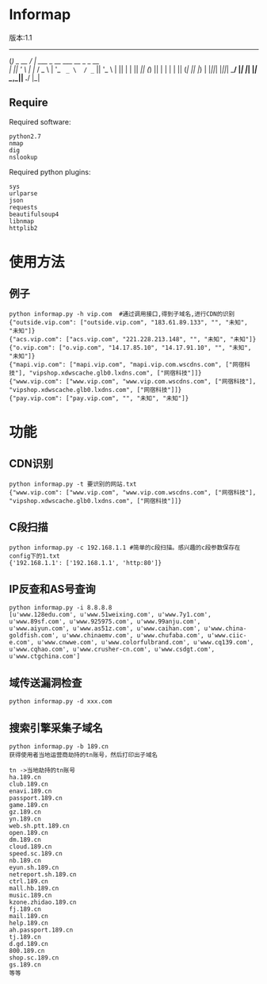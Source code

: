Informap
===================================  
版本:1.1
 _          __                                 
(_) _ __   / _|  ___   _ __ ___    __ _  _ __  
| || '_ \ | |_  / _ \ | '_ ` _ \  / _` || '_ \ 
| || | | ||  _|| (_) || | | | | || (_| || |_) |
|_||_| |_||_|   \___/ |_| |_| |_| \__,_|| .__/ 
                                          |_|    

Require
----------------------------------- 
Required software:
```
python2.7
nmap
dig
nslookup
```

Required python plugins:
```
sys
urlparse
json
requests
beautifulsoup4
libnmap
httplib2
```

使用方法
===================================  
例子 
----------------------------------- 
```
python informap.py -h vip.com  #通过调用接口,得到子域名,进行CDN的识别 
{"outside.vip.com": ["outside.vip.com", "183.61.89.133", "", "未知", "未知"]}
{"acs.vip.com": ["acs.vip.com", "221.228.213.148", "", "未知", "未知"]}
{"o.vip.com": ["o.vip.com", "14.17.85.10", "14.17.91.10", "", "未知", "未知"]}
{"mapi.vip.com": ["mapi.vip.com", "mapi.vip.com.wscdns.com", ["网宿科技"], "vipshop.xdwscache.glb0.lxdns.com", ["网宿科技"]]}
{"www.vip.com": ["www.vip.com", "www.vip.com.wscdns.com", ["网宿科技"], "vipshop.xdwscache.glb0.lxdns.com", ["网宿科技"]]}
{"pay.vip.com": ["pay.vip.com", "", "未知", "未知"]}
```
功能
===================================
CDN识别    
----------------------------------- 
```
python informap.py -t 要识别的网站.txt 
{"www.vip.com": ["www.vip.com", "www.vip.com.wscdns.com", ["网宿科技"], "vipshop.xdwscache.glb0.lxdns.com", ["网宿科技"]]}
```
C段扫描
----------------------------------- 
```
python informap.py -c 192.168.1.1 #简单的c段扫描。感兴趣的c段参数保存在config下的1.txt
{'192.168.1.1': ['192.168.1.1', 'http:80']}
```
IP反查和AS号查询
----------------------------------- 
```
python informap.py -i 8.8.8.8 
[u'www.128edu.com', u'www.51weixing.com', u'www.7y1.com', u'www.89sf.com', u'www.925975.com', u'www.99anju.com', u'www.aiyun.com', u'www.as51z.com', u'www.caihan.com', u'www.china-goldfish.com', u'www.chinaemv.com', u'www.chufaba.com', u'www.ciic-e.com', u'www.cnwwe.com', u'www.colorfulbrand.com', u'www.cq139.com', u'www.cqhao.com', u'www.crusher-cn.com', u'www.csdgt.com', u'www.ctgchina.com']

```
域传送漏洞检查
----------------------------------- 
```
python informap.py -d xxx.com
```
搜索引擎采集子域名
-----------------------------------
```
python informap.py -b 189.cn
获得使用者当地运营商劫持的tn账号，然后打印出子域名

tn ->当地劫持的tn账号
ha.189.cn
club.189.cn
enavi.189.cn
passport.189.cn
game.189.cn
gz.189.cn
yn.189.cn
web.sh.ptt.189.cn
open.189.cn
dm.189.cn
cloud.189.cn
speed.sc.189.cn
nb.189.cn
eyun.sh.189.cn
netreport.sh.189.cn
ctrl.189.cn
mall.hb.189.cn
music.189.cn
kzone.zhidao.189.cn
fj.189.cn
mail.189.cn
help.189.cn
ah.passport.189.cn
tj.189.cn
d.gd.189.cn
800.189.cn
shop.sc.189.cn
gs.189.cn
等等
```
